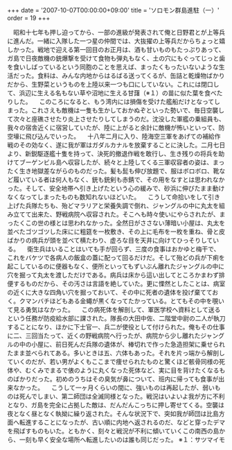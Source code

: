 +++
date = '2007-10-07T00:00:00+09:00'
title = 'ソロモン群島進駐（一）'
order = 19
+++

　昭和十七年も押し迫ってから、一部の進級が発表されて俺と日野君とが上等兵に進んだ。一緒に入隊した一つ星の仲間では、大抜擢の上等兵だからちょっと嬉しかった。戦地で迎える第一回目のお正月は、酒も甘いものもたっぷりあって、ガ島で日夜敵機の銃爆撃を受けて食物も弾丸もなく、土の穴にもぐってじっと歯を食いしばっているという同胞のことを思えば、まったくもったいないような生活だった。食料は、みんな内地からはるばる送ってくるが、缶詰と乾燥物ばかりだから、生野菜というものを上陸以来一つも口にしていない。これには閉口して、浜辺に生える名もない草や沼地に生える甘藷（※１）の苗に似た葉を食べたりした。
　このころになると、もう湾内には損傷を受けた艦船だけとなってしまった。これさえも敵機は一隻も生かしておかぬぞといった勢いで、毎日空襲して次々と座礁させたり炎上させたりしてしまうのだ。沈没した軍艦の乗組員も、我々の宿舎近くに宿営していたが、陸に上がると余計に敵機が怖いといって、防空壕に飛び込んでいった。
　十八年二月に入り、陸海空三軍をあげての補給作戦のその効なく、遂に我が軍はガダルカナルを放棄することに決した。二月七日より、新鋭駆逐艦十隻を持って、決死的撤退作戦を敢行し、生き残りの将兵を助けてブーゲンビル島へ収容したが、続々と上陸してくる三軍収容者の姿は、まったく生き地獄差ながらのものだった。髪も髭も伸び放題で、服はボロボロ、靴など履いている者は何人もなく、銃も銃剣も赤錆で、その用をなすとは思われなかった。そして、安全地帯へ引き上げたという心の緩みで、砂浜に伸びたまま動けなくなってしまったものも数知れないほどいた。
　こうして命拾いをして引き上げた兵隊たちも、殆どマラリアと栄養失調で倒れ、ジャングルの中に丸太を組み立てて出来た、野戦病院へ収容された。そこへも時々使いにやらされたが、まったくこの世の様とは思われなかった。全然日がささない薄暗い小屋は、丸太を並べたゴツゴツした床にに粗筵を一枚敷き、その上に毛布を一枚を重ね、骨と皮ばかりの病兵が頭を並べて横たわり、虚ろな目を天井に向けてひっそりしている。
　衛生兵はいることはいても手が回らず、三度の食事はおかゆと梅干で、これをバケツで各病人の飯盒の蓋に配って回るだけだ。そして殆どの兵が下痢を起こしているのに便器もなく、便所といってもずいぶん離れたジャングルの中に穴を掘って丸太を渡しただけである。病兵は床から這い出してところかまわず排便するものだから、その汚さは言語を絶していた。更に慄然としたことは、病室の近くに大きな四角い穴を掘っておいて、その中に死者の遺体を投げ棄てておく。クマンバチほどもある金蠅が黒くなってたかっている。とてもその中を覗いて見る勇気はなかった。
　この病死体を解剖して、軍医学校へ資料として送るという任務が防疫給水部に課された。隊長の大田中佐、二階堂中尉の二人が執刀することになり、ほかに下士官一、兵二が使役として付けられた。俺もその仕事に二、三回当たって、近くの野戦病院へ行ったが、病院から少し離れたジャングルの中の小屋に、前日死んだ兵隊の遺体が、棒切れで作った急造担架に乗せられたまま並べられてある。多いときは五、六体もあった。それを片っ端から解剖していくのだが、若い男がよくもここまで痩せられたものと驚くほど骸骨同様の死体や、むくみでまるで俵のように丸くなった死体など、実に目を背けたくなるものばかりだった。初めのうちはその臭気が鼻について、班内に帰っても食事が出来なかった。
　こうして一ヶ月くらいの間に、強いものは再起したが、弱いものは死んでしまい、第二師団は全滅同様となった。戦況はいよいよ我が方に不利となり、ガ島を完全に占拠した敵は、だんだんこっちに押し寄せてくる。空襲は夜となく昼となく執拗に繰り返された。そんな状況下で、突如我が師団は比島方面へ転進することになったが、古い順に内地へ返されるのだ、などと穿ったデマを飛ばすものもいた。ともかく、刻々と戦況が不利に傾いていくこの南西の島から、一刻も早く安全な場所へ転進したいのは誰も同じだった。
※１：サツマイモ
